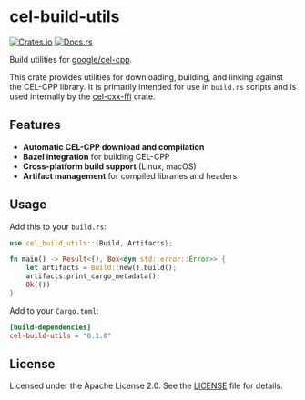 # cel-build-utils

[![Crates.io](https://img.shields.io/crates/v/cel-build-utils.svg)](https://crates.io/crates/cel-build-utils)
[![Docs.rs](https://docs.rs/cel-build-utils/badge.svg)](https://docs.rs/cel-build-utils)

Build utilities for [google/cel-cpp](https://github.com/google/cel-cpp).

This crate provides utilities for downloading, building, and linking against the CEL-CPP library. 
It is primarily intended for use in `build.rs` scripts and is used internally by the 
[cel-cxx-ffi](https://crates.io/crates/cel-cxx-ffi) crate.

## Features

- **Automatic CEL-CPP download and compilation**
- **Bazel integration** for building CEL-CPP
- **Cross-platform build support** (Linux, macOS)
- **Artifact management** for compiled libraries and headers

## Usage

Add this to your `build.rs`:

```rust
use cel_build_utils::{Build, Artifacts};

fn main() -> Result<(), Box<dyn std::error::Error>> {
    let artifacts = Build::new().build();
    artifacts.print_cargo_metadata();
    Ok(())
}
```

Add to your `Cargo.toml`:

```toml
[build-dependencies]
cel-build-utils = "0.1.0"
```

## License

Licensed under the Apache License 2.0. See the [LICENSE](../../LICENSE) file for details. 